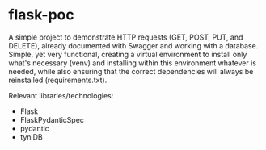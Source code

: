 # flask-poc

A simple project to demonstrate HTTP requests (GET, POST, PUT, and DELETE), already documented with Swagger and working with a database.
Simple, yet very functional, creating a virtual environment to install only what's necessary (venv) and installing within this environment whatever is needed, while also ensuring that the correct dependencies will always be reinstalled (requirements.txt).

Relevant libraries/technologies:

- Flask
- FlaskPydanticSpec
- pydantic
- tyniDB
